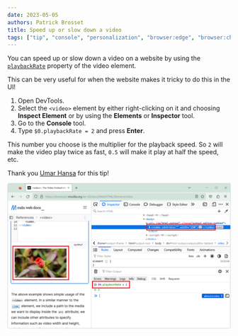 ```yaml
---
date: 2023-05-05
authors: Patrick Brosset
title: Speed up or slow down a video
tags: ["tip", "console", "personalization", "browser:edge", "browser:chrome", "browser:firefox", "browser:safari", "browser:polypane"]
---
```


You can speed up or slow down a video on a website by using the [`playbackRate`](https://developer.mozilla.org/docs/Web/API/HTMLMediaElement/playbackRate) property of the video element.

This can be very useful for when the website makes it tricky to do this in the UI!

1. Open DevTools.
1. Select the `<video>` element by either right-clicking on it and choosing **Inspect Element** or by using the **Elements** or **Inspector** tool.
1. Go to the **Console** tool.
1. Type `$0.playbackRate = 2` and press **Enter**.

This number you choose is the multiplier for the playback speed. So `2` will make the video play twice as fast, `0.5` will make it play at half the speed, etc.

Thank you [Umar Hansa](https://twitter.com/umaar/status/1654079892240171010) for this tip!

![Screenshot of the Console tool showing the playbackRate property](../../assets/img/change-video-playback-rate.png)
